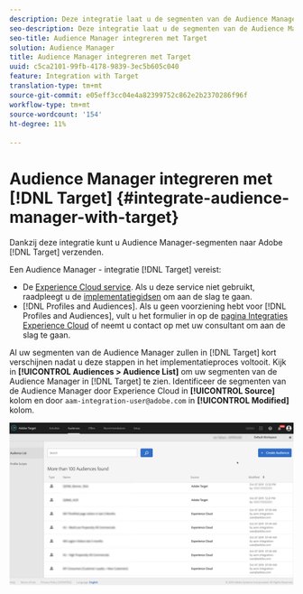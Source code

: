 ```yaml
---
description: Deze integratie laat u de segmenten van de Audience Manager naar Doel verzenden.
seo-description: Deze integratie laat u de segmenten van de Audience Manager naar Doel verzenden.
seo-title: Audience Manager integreren met Target
solution: Audience Manager
title: Audience Manager integreren met Target
uuid: c5ca2101-99fb-4178-9839-3ec5b605c040
feature: Integration with Target
translation-type: tm+mt
source-git-commit: e05eff3cc04e4a82399752c862e2b2370286f96f
workflow-type: tm+mt
source-wordcount: '154'
ht-degree: 11%

---
```



# Audience Manager integreren met [!DNL Target] {#integrate-audience-manager-with-target}

Dankzij deze integratie kunt u Audience Manager-segmenten naar Adobe [!DNL Target] verzenden.

Een Audience Manager - integratie [!DNL Target] vereist:

* De [Experience Cloud service](https://docs.adobe.com/content/help/nl-NL/id-service/using/home.html). Als u deze service niet gebruikt, raadpleegt u de [implementatiegidsen](https://docs.adobe.com/content/help/en/id-service/using/implementation/implementation-guides.html) om aan de slag te gaan.
* [!DNL Profiles and Audiences]. Als u geen voorziening hebt voor [!DNL Profiles and Audiences], vult u het formulier in op de [pagina Integraties Experience Cloud](https://adobe.allegiancetech.com/cgi-bin/qwebcorporate.dll?idx=X8SVES) of neemt u contact op met uw consultant om aan de slag te gaan.

Al uw segmenten van de Audience Manager zullen in [!DNL Target] kort verschijnen nadat u deze stappen in het implementatieproces voltooit. Kijk in **[!UICONTROL Audiences > Audience List]** om uw segmenten van de Audience Manager in [!DNL Target] te zien. Identificeer de segmenten van de Audience Manager door Experience Cloud in **[!UICONTROL Source]** kolom en door `aam-integration-user@adobe.com` in **[!UICONTROL Modified]** kolom.

![](../assets/target.png)